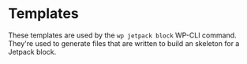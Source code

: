# Templates

These templates are used by the `wp jetpack block` WP-CLI command. They're used to generate files that are written to build an skeleton for a Jetpack block.
